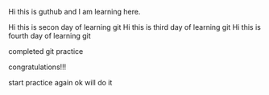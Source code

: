 Hi this is guthub and I am learning here.

Hi this is secon day of learning git
Hi this is third day of learning git
Hi this is fourth day of learning git

completed git practice

congratulations!!!

start practice again
ok will do it